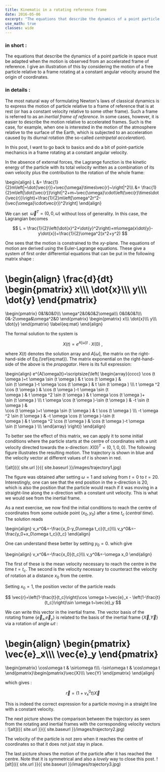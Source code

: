 ```yaml
---
title: Kinematic in a rotating reference frame
date: 2016-05-06
excerpt: "The equations that describe the dynamics of a point particle in space must be adapted when the motion is observed from an accelerated frame of reference. I give an illustration of this by considering the motion of a free particle relative to a frame rotating at a constant angular velocity around the origin of coordinates."
use_math: true
classes: wide
---
```


### in short :

The equations that describe the dynamics of a point particle in space must be adapted when the motion is observed from an accelerated frame of reference. I give an illustration of this by considering the motion of a free particle relative to a frame rotating at a constant angular velocity around the origin of coordinates.

### in details :

The most natural way of formulating Newton's laws of classical dynamics is to express the motion of particle relative to a frame of reference that is at rest (or has a constant velocity relative to some other frame). Such a frame is referred to as an *inertial frame of reference*. In some cases, however, it is easier to describe the motion relative to accelerated frames. Such is the case, for example, when one is interested in the motion of the atmosphere relative to the surface of the Earth, which is subjected to an acceleration caused by its diurnal rotation (the so-called *centripetal acceleration*).

In this post, I want to go back to basics and do a bit of point-particle mechanics in a frame rotating at a constant angular velocity.

In the absence of external forces, the Lagrange function is the kinetic energy of the particle with its total velocity written as a combination of its own velocity plus the contribution to the rotation of the whole frame:

\begin{align}
L &= \frac{1}{2}m\left|~\dot{\vec{r}}+\vec{\omega}\times\vec{r}~\right|^2\\\\\\
  &= \frac{1}{2}m\left|\dot{\vec{r}}\right|^2+m~\vec{\omega}\cdot\left(\vec{r}\times\dot{\vec{r}}\right)+\frac{1}{2}m\left[\omega^2r^2-(\vec{\omega}\cdot\vec{r})^2\right]
\end{align}

We can set $~\vec{\omega}^{T}=\left(0,0,\omega\right)$ without loss of generality. In this case, the Lagrangian becomes

$$
L = \frac{1}{2}\left(\dot{x}^2+\dot{y}^2\right)+m\omega(x\dot{y}-y\dot{x})+\frac{1}{2}\omega^2(x^2+y^2)
$$

One sees that the motion is constrained to the $xy$-plane. The equations of motion are derived using the Euler-Lagrange equations. These give a system of first order differential equations that can be put in the following matrix shape :

\begin{align}
\frac{d}{dt}
\begin{pmatrix}
x\\\\\\
\dot{x}\\\\\\
y\\\\\\
\dot{y}
\end{pmatrix}
=
\begin{pmatrix}
0&1&0&0\\\\\\
\omega^2&0&0&2\omega\\\\\\
0&0&0&1\\\\\\
0&-2\omega&\omega^2&0
\end{pmatrix}
\begin{pmatrix}
x\\\\\\
\dot{x}\\\\\\
y\\\\\\ \dot{y}
\end{pmatrix}
\label{eq:mat}
\end{align}

The formal solution to the system is

$$
X(t)=e^{A[\omega]t}\cdot X(0)~,
$$

where $X(t)$ denotes the solution array and $A[\omega]$, the matrix on the right-hand-side of Eq.(\ref{eq:mat}). The matrix exponential on the right-hand-side of the above is the *propagator*. Here is its full expression:

\begin{align}
e^{A[\omega]t}=\scriptsize{\left(
\begin{array}{cccc}
 \cos (t \omega )+t \omega  \sin (t \omega ) & t \cos (t \omega ) & \
\sin (t \omega )-t \omega  \cos (t \omega ) & t \sin (t \omega ) \\\\\\
 t \omega ^2 \cos (t \omega ) & \cos (t \omega )-t \omega  \sin (t \
\omega ) & t \omega ^2 \sin (t \omega ) & t \omega  \cos (t \omega )+\
\sin (t \omega
) \\\\\\
 t \omega  \cos (t \omega )-\sin (t \omega ) & -t \sin (t \omega ) & \
\cos (t \omega )+t \omega  \sin (t \omega ) & t \cos (t \omega ) \\\\\\
 -t \omega ^2 \sin (t \omega ) & -t \omega  \cos (t \omega )-\sin (t \
\omega ) & t \omega ^2 \cos (t \omega ) & \cos (t \omega )-t \omega  \
\sin (t
\omega ) \\\\\\
\end{array}
\right)\}
\end{align}

To better see the effect of this matrix, we can apply it to some initial conditions where the particle starts at the centre of coordinates with a unit velocity directed towards the x-direction: $X(0)^T=(0,1,0,0)$. The following figure illustrates the resulting motion. The trajectory is shown in blue and the velocity vector at different values of $t$ is shown in red.

![alt]({{ site.url }}{{ site.baseurl }}/images/trajectory1.jpg)

The figure was obtained after setting $\omega=1$ and solving from $t=0$ to $t=20$. Interestingly, one can see that the end position in the x-direction is 20, which is also the position that the particle would reach if it was moving in a straight-line along the x-direction with a constant unit velocity. This is what we would see from the inertial frame.

As a next exercise, we now find the initial conditions to reach the centre of coordinates from some outside point ($x_0,y_0$) after a time $t_c$ (*central time*). The solution reads

\begin{align}
v_x^0&=-\frac{x_0-y_0\omega t_c}{t_c}\\\\\\
v_y^0&=-\frac{y_0+x_0\omega t_c}{t_c}
\end{align}

One can understand these better by setting $y_0=0$. which give

\begin{align}
v_x^0&=-\frac{x_0}{t_c}\\\\\\
v_y^0&=-\omega x_0
\end{align}

The first of these is the mean velocity necessary to reach the centre in the time $t=t_c$. The second is the velocity necessary to counteract the velocity of rotation at a distance $x_0$ from the centre.

Setting $x_0=1$, the position vector of the particle reads

$$
\vec{r}=\left(1-\frac{t}{t_c}\right)\cos \omega t~\vec{e}_x - \left(1-\frac{t}{t_c}\right)\sin \omega t~\vec{e}_y
$$

We can write this vector in the inertial frame. The vector basis of the rotating frame {$\vec{e}_x$,$\vec{e}_y$} is related to the basis of the inertial frame {$\vec{X}$,$\vec{Y}$} via a rotation of angle $\omega t$ :

\begin{align}
\begin{pmatrix}
\vec{e}_x\\\\\\
\vec{e}_y
\end{pmatrix}
=
\begin{pmatrix}
\cos\omega t & \sin\omega t\\\\\\
-\sin\omega t & \cos\omega t \end{pmatrix}\begin{pmatrix}\vec{X}\\\\\\
\vec{Y}
\end{pmatrix}
\end{align}

which gives :

$$
\vec{r}=\left(1+v_x^0t\right)\vec{X}
$$

This is indeed the correct expression for a particle moving in a straight line with a constant velocity.

The next picture shows the comparison between the trajectory as seen from the rotating and inertial frames with the corresponding velocity vectors :
![alt]({{ site.url }}{{ site.baseurl }}/images/trajectory2.jpg)

The velocity of the particle is not zero when it reaches the centre of coordinates so that it does not just stay in place.

The last picture shows the motion of the particle after it has reached the centre. Note that it is symmetrical and also a *lovely* way to close this post.
![alt]({{ site.url }}{{ site.baseurl }}/images/trajectory3.jpg)
